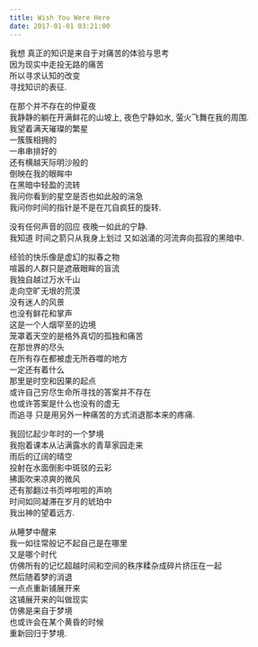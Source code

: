 ```yaml
---
title: Wish You Were Here  
date: 2017-01-01 03:21:00
---
```

我想 真正的知识是来自于对痛苦的体验与思考  
因为现实中走投无路的痛苦  
所以寻求认知的改变  
寻找知识的表征.     

在那个并不存在的仲夏夜  
我静静的躺在开满鲜花的山坡上, 夜色宁静如水, 萤火飞舞在我的周围.  
我望着满天璀璨的繁星  
一簇簇相拥的  
一串串排好的  
还有横越天际明沙般的  
倒映在我的眼眸中  
在黑暗中轻盈的流转    
我问你看到的星空是否也如此般的湍急  
我问你时间的指针是不是在兀自疯狂的旋转.   

没有任何声音的回应 夜晚一如此的宁静.  
我知道 时间之箭只从我身上划过 又如汹涌的河流奔向孤寂的黑暗中.  
  <!-- more -->
经验的快乐像是虚幻的拟春之物  
喧嚣的人群只是遮蔽眼眸的盲流  
我独自越过万水千山  
走向空旷无垠的荒漠  
没有迷人的风景  
也没有鲜花和掌声  
这是一个人烟罕至的边境  
笼罩着天空的是格外真切的孤独和痛苦   
在那世界的尽头  
在所有存在都被虚无所吞噬的地方  
一定还有着什么  
那里是时空和因果的起点  
或许自己穷尽生命所寻找的答案并不存在   
也或许答案是什么也没有的虚无   
而追寻 只是用另外一种痛苦的方式消退那本来的疼痛.     
 
我回忆起少年时的一个梦境  
我抱着课本从沾满露水的青草家园走来   
雨后的辽阔的晴空   
投射在水面倒影中斑驳的云彩  
拂面吹来凉爽的微风  
还有那翻过书页哗啦啦的声响  
时间如同凝滞在岁月的琥珀中  
我出神的望着远方.   

从睡梦中醒来  
我一如往常般记不起自己是在哪里  
又是哪个时代  
仿佛所有的记忆超越时间和空间的秩序糅杂成碎片挤压在一起   
然后随着梦的消退   
一点点重新铺展开来  
这铺展开来的叫做现实  
仿佛是来自于梦境   
也或许会在某个黄昏的时候  
重新回归于梦境.   

